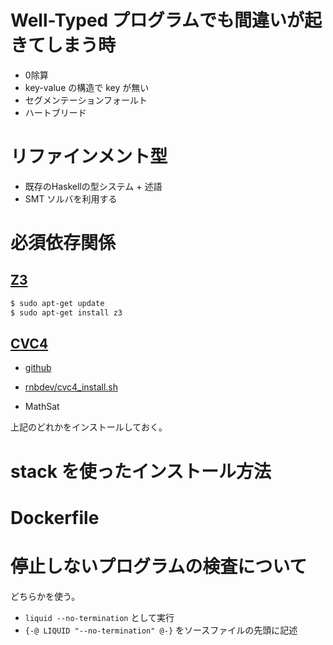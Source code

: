 # Well-Typed プログラムでも間違いが起きてしまう時

- 0除算
- key-value の構造で key が無い
- セグメンテーションフォールト
- ハートブリード

# リファインメント型

- 既存のHaskellの型システム + 述語
- SMT ソルバを利用する

# 必須依存関係

## [Z3](https://github.com/Z3Prover/z3)

```bash
$ sudo apt-get update
$ sudo apt-get install z3
```

## [CVC4](http://cvc4.cs.stanford.edu/web/)

- [github](https://github.com/CVC4/CVC4)
- [rnbdev/cvc4_install.sh](https://gist.github.com/rnbdev/0ec49d578abde036f459a0a75d6cedf6)

- MathSat

上記のどれかをインストールしておく。

# stack を使ったインストール方法

# Dockerfile

# 停止しないプログラムの検査について

どちらかを使う。

- `liquid --no-termination` として実行
- `{-@ LIQUID "--no-termination" @-}` をソースファイルの先頭に記述

